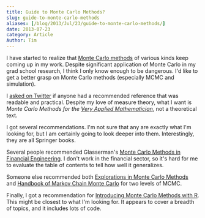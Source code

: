 ```yaml
---
title: Guide to Monte Carlo Methods?
slug: guide-to-monte-carlo-methods
aliases: [/blog/2013/Jul/23/guide-to-monte-carlo-methods/]
date: 2013-07-23
category: Article
Author: Tim
---
```


I have started to realize that [Monte Carlo methods](http://en.wikipedia.org/wiki/Monte_Carlo_method) of various kinds keep coming up in my work. Despite significant application of Monte Carlo in my grad school research, I think I only know enough to be dangerous. I'd like to get a better grasp on Monte Carlo methods (especially MCMC and simulation).

I [asked on Twitter](https://twitter.com/tdhopper/status/359642533950787585) if anyone had a recommended reference that was readable and practical. Despite my love of measure theory, what I want is _Monte Carlo Methods for the [Very Applied Mathematician](http://www.johndcook.com/veryappliedmath.html)_, not a theoretical text.

I got several recommendations. I'm not sure that any are exactly what I'm looking for, but I am certainly going to look deeper into them. Interestingly, they are all Springer books.

Several people recommended Glasserman's [Monte Carlo Methods in Financial Engineering](http://www.amazon.com/Financial-Engineering-Stochastic-Modelling-Probability/dp/0387004513). I don't work in the financial sector, so it's hard for me to evaluate the table of contents to tell how well it generalizes.

Someone else recommended both [Explorations in Monte Carlo Methods](http://www.amazon.com/dp/038787836X) and [Handbook of Markov Chain Monte Carlo](http://www.amazon.com/Handbook-Chapman-Handbooks-Statistical-Methods/dp/1420079417) for two levels of MCMC.

Finally, I got a recommendation for [Introducing Monte Carlo Methods with R](http://www.amazon.com/Introducing-Monte-Carlo-Methods-ebook/dp/B00440E0JO/ref=sr_1_1?s=books&ie=UTF8&qid=1374616614&sr=1-1&keywords=introducing+monte+carlo+methods+with+R). This might be closest to what I'm looking for. It appears to cover a breadth of topics, and it includes lots of code.
